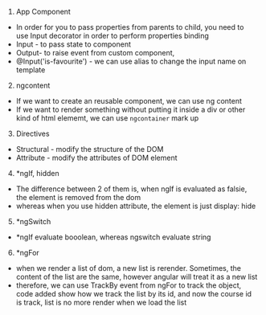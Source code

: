 1. App Component

- In order for you to pass properties from parents to child, you need to use Input decorator in order to perform properties binding
- Input - to pass state to component
- Output- to raise event from custom component,
- @Input('is-favourite') - we can use alias to change the input name on template

2. ngcontent

- If we want to create an reusable component, we can use ng content
- If we want to render something without putting it inside a div or other kind of html elememt, we can use `ngcontainer` mark up

3. Directives

- Structural - modify the structure of the DOM
- Attribute - modify the attributes of DOM element

4. \*ngIf, hidden

- The difference between 2 of them is, when ngIf is evaluated as falsie, the element is removed from the dom
- whereas when you use hidden attribute, the element is just display: hide

5. \*ngSwitch

- \*ngIf evaluate booolean, whereas ngswitch evaluate string

6. \*ngFor

- when we render a list of dom, a new list is rerender. Sometimes, the content of the list are the same, however angular will treat it as a new list
- therefore, we can use TrackBy event from ngFor to track the object, code added show how we track the list by its id, and now the course id is track, list is no more render when we load the list
